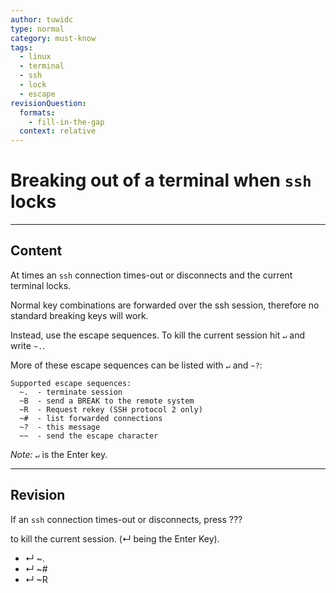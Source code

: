 ```yaml
---
author: tuwidc
type: normal
category: must-know
tags:
  - linux
  - terminal
  - ssh
  - lock
  - escape
revisionQuestion:
  formats:
    - fill-in-the-gap
  context: relative
---
```


# Breaking out of a terminal when `ssh` locks


---

## Content

At times an `ssh` connection times-out or disconnects and the current terminal locks. 

Normal key combinations are forwarded over the ssh session, therefore no standard breaking keys will work. 

Instead, use the escape sequences. To kill the current session hit `↵` and write `~.`.

More of these escape sequences can be listed with `↵` and `~?`:

```shell
Supported escape sequences:
  ~.  - terminate session
  ~B  - send a BREAK to the remote system
  ~R  - Request rekey (SSH protocol 2 only)
  ~#  - list forwarded connections
  ~?  - this message
  ~~  - send the escape character 

```

*Note:*  `↵` is the Enter key.


---

## Revision

If an `ssh` connection times-out or disconnects, press ??? 

to kill the current session. (↵ being the Enter Key).

- ↵  ~.
- ↵ ~#
- ↵ ~R
